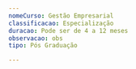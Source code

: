 ```yaml
---
nomeCurso: Gestão Empresarial
classificacao: Especialização
duracao: Pode ser de 4 a 12 meses
observacao: obs
tipo: Pós Graduação

---
```


